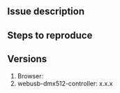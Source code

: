 ## Issue description
<!-- Enter a short description here -->

## Steps to reproduce
<!-- List the steps to reproduce the issue -->

## Versions
<!-- List the version numbers -->

1. Browser: <!-- for example Chrome 65 -->
2. webusb-dmx512-controller: x.x.x
